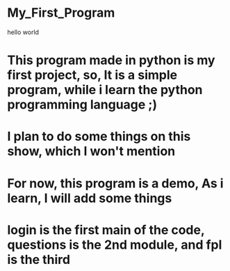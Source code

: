 # My_First_Program
hello world

# This program made in python is my first project, so, It is a simple program, while i learn the python programming language ;)

# I plan to do some things on this show, which I won't mention

# For now, this program is a demo, As i learn, I will add some things

# login is the first main of the code, questions is the 2nd module, and fpl is the third
